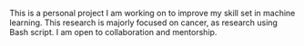 This is a personal project I am working on to improve my skill set in machine learning. 
This research is majorly focused on cancer, as research using Bash script.
I am open to collaboration and mentorship.
